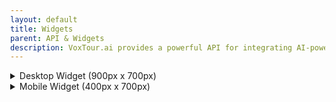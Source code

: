 ```yaml
---
layout: default
title: Widgets
parent: API & Widgets
description: VoxTour.ai provides a powerful API for integrating AI-powered audio guides and travel experiences into applications, websites, and services. Our API enables seamless access to high-quality, location-based storytelling, allowing users to explore destinations with engaging narratives, historical insights, and personalized recommendations.
---
```


<style>
    html, body {
        height: 100%;
        margin: 0;
    }
    .voxtour-desctop-widget-container {
        width: 900px;
        height: 700px;
        border: 3px solid #aaa;
        border-radius: 10px;
        padding: 5px;
    }
    .voxtour-mobile-widget-container {
        width: 400px;
        height: 700px;
        border: 3px solid #aaa;
        border-radius: 10px;
        padding: 5px;
        overflow: hidden;
    }
    .voxtour-widget {
        width: 100%;
        height: 100%;
        border: none;
        pointer-events: auto;
    }
    .voxtour-full-screen {
        width: 100vw !important;
        height: 100vh !important;
        position: fixed !important;
        top: 0 !important;
        left: 0 !important;
        z-index: 9999 !important;
        border: none !important;
        border-radius: 0 !important;
        padding: 0 !important;
        background: #fff;
    }
</style>

<details>
    <summary>Desktop Widget (900px x 700px)</summary>
<div class="voxtour-desctop-widget-container">
    <iframe class="voxtour-widget"  id="desktop-iframe" 
        src="https://widget.voxtour.ai/?apiKey=96f5b69a-6f16-4b36-ae05-b85a7dd728a6&tourId=89c0e34d-8d32-402d-9752-11a49ef04f73">
    </iframe>
</div>
</details>

<details>
    <summary>Mobile Widget (400px x 700px)</summary>
<div class="voxtour-mobile-widget-container">
    <iframe class="voxtour-widget"  id="mobile-iframe" 
        src="https://widget.voxtour.ai/?apiKey=96f5b69a-6f16-4b36-ae05-b85a7dd728a6&tourId=89c0e34d-8d32-402d-9752-11a49ef04f73">
    </iframe>   
</div>
</details>

<script>
    window.addEventListener("message", function(event) {
      if (event.data && event.data.action === "vtwEnterFullScreen") {
        vtwEnterFullScreen();
      }
    }, false);

  function vtwEnterFullScreen() {
      let activeIframe = document.activeElement;
      if (!activeIframe || activeIframe.tagName !== 'IFRAME') {
          activeIframe = document.getElementById("desktop-iframe") || document.getElementById("mobile-iframe");
      }
      if (activeIframe) {
          let container = activeIframe.parentNode;
          container.classList.add('voxtour-full-screen');
      }
  }

  function vtwExitFullScreen() {
      let activeIframe = document.activeElement;
      if (!activeIframe || activeIframe.tagName !== 'IFRAME') {
          activeIframe = document.getElementById("desktop-iframe") || document.getElementById("mobile-iframe");
      }
      if (activeIframe) {
          let container = activeIframe.parentNode;
          container.classList.remove('voxtour-full-screen');
      }
  }
</script>